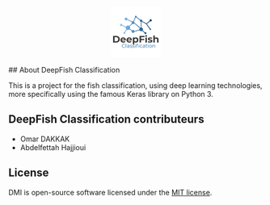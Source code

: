<p align="center"><img src="/Logos/deeplearningLogo.png" width="100px" height="100px"></p>
## About DeepFish Classification 

This is a project for the fish classification, using deep learning technologies, more specifically using the famous Keras library on Python 3.
## DeepFish Classification  contributeurs

- Omar DAKKAK
- Abdelfettah Hajjioui

## License

DMI is open-source software licensed under the [MIT license](https://opensource.org/licenses/MIT).

